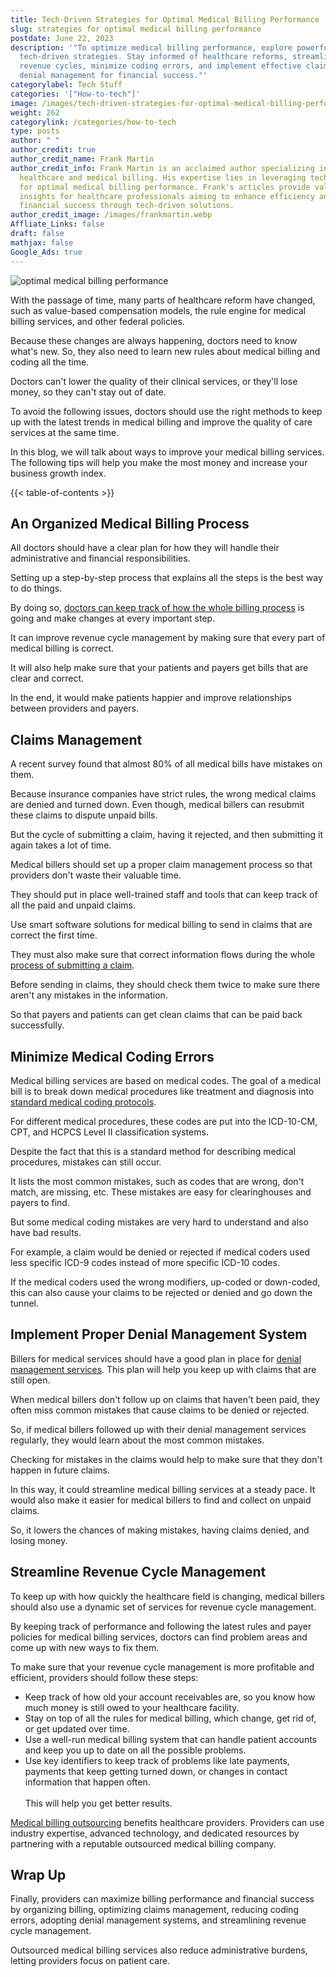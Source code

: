 ```yaml
---
title: Tech-Driven Strategies for Optimal Medical Billing Performance
slug: strategies for optimal medical billing performance
postdate: June 22, 2023
description: '"To optimize medical billing performance, explore powerful
  tech-driven strategies. Stay informed of healthcare reforms, streamline
  revenue cycles, minimize coding errors, and implement effective claims and
  denial management for financial success."'
categorylabel: Tech Stuff
categories: '["How-to-tech"]'
image: /images/tech-driven-strategies-for-optimal-medical-billing-performance.webp
weight: 262
categorylink: /categories/how-to-tech
type: posts
author: " "
author_credit: true
author_credit_name: Frank Martin
author_credit_info: Frank Martin is an acclaimed author specializing in
  healthcare and medical billing. His expertise lies in leveraging technology
  for optimal medical billing performance. Frank's articles provide valuable
  insights for healthcare professionals aiming to enhance efficiency and
  financial success through tech-driven solutions.
author_credit_image: /images/frankmartin.webp
Affliate_Links: false
draft: false
mathjax: false
Google_Ads: true
---
```

![optimal medical billing performance](/images/tech-driven-strategies-for-optimal-medical-billing-performance.webp "optimal medical billing performance")

With the passage of time, many parts of healthcare reform have changed, such as value-based compensation models, the rule engine for medical billing services, and other federal policies.

Because these changes are always happening, doctors need to know what's new. So, they also need to learn new rules about medical billing and coding all the time.

Doctors can't lower the quality of their clinical services, or they'll lose money, so they can't stay out of date.

To avoid the following issues, doctors should use the right methods to keep up with the latest trends in medical billing and improve the quality of care services at the same time. 

In this blog, we will talk about ways to improve your medical billing services. The following tips will help you make the most money and increase your business growth index.

{{< table-of-contents >}}

## **An Organized Medical Billing Process**

All doctors should have a clear plan for how they will handle their administrative and financial responsibilities. 

Setting up a step-by-step process that explains all the steps is the best way to do things. 

By doing so, [doctors can keep track of how the whole billing process](https://www.businessnewsdaily.com/8989-medical-billing-tips.html) is going and make changes at every important step. 

It can improve revenue cycle management by making sure that every part of medical billing is correct. 

It will also help make sure that your patients and payers get bills that are clear and correct. 

In the end, it would make patients happier and improve relationships between providers and payers.

## **Claims Management**

A recent survey found that almost 80% of all medical bills have mistakes on them. 

Because insurance companies have strict rules, the wrong medical claims are denied and turned down. Even though, medical billers can resubmit these claims to dispute unpaid bills. 

But the cycle of submitting a claim, having it rejected, and then submitting it again takes a lot of time.

Medical billers should set up a proper claim management process so that providers don't waste their valuable time. 

They should put in place well-trained staff and tools that can keep track of all the paid and unpaid claims. 

Use smart software solutions for medical billing to send in claims that are correct the first time. 

They must also make sure that correct information flows during the whole [process of submitting a claim](https://www.definitivehc.com/blog/medical-claims-101-what-you-need-to-know). 

Before sending in claims, they should check them twice to make sure there aren't any mistakes in the information. 

So that payers and patients can get clean claims that can be paid back successfully.

## **Minimize Medical Coding Errors**

Medical billing services are based on medical codes. The goal of a medical bill is to break down medical procedures like treatment and diagnosis into [standard medical coding protocols](https://bok.ahima.org/codingstandards). 

For different medical procedures, these codes are put into the ICD-10-CM, CPT, and HCPCS Level II classification systems.

Despite the fact that this is a standard method for describing medical procedures, mistakes can still occur. 

It lists the most common mistakes, such as codes that are wrong, don't match, are missing, etc. These mistakes are easy for clearinghouses and payers to find.

But some medical coding mistakes are very hard to understand and also have bad results. 

For example, a claim would be denied or rejected if medical coders used less specific ICD-9 codes instead of more specific ICD-10 codes. 

If the medical coders used the wrong modifiers, up-coded or down-coded, this can also cause your claims to be rejected or denied and go down the tunnel.

## **Implement Proper Denial Management System**

Billers for medical services should have a good plan in place for [denial management services](https://www.persistent.com/glossary/denial-management-systems/). This plan will help you keep up with claims that are still open. 

When medical billers don't follow up on claims that haven't been paid, they often miss common mistakes that cause claims to be denied or rejected.

So, if medical billers followed up with their denial management services regularly, they would learn about the most common mistakes. 

Checking for mistakes in the claims would help to make sure that they don't happen in future claims. 

In this way, it could streamline medical billing services at a steady pace. It would also make it easier for medical billers to find and collect on unpaid claims. 

So, it lowers the chances of making mistakes, having claims denied, and losing money.

## **Streamline Revenue Cycle Management**

To keep up with how quickly the healthcare field is changing, medical billers should also use a dynamic set of services for revenue cycle management. 

By keeping track of performance and following the latest rules and payer policies for medical billing services, doctors can find problem areas and come up with new ways to fix them.

To make sure that your revenue cycle management is more profitable and efficient, providers should follow these steps:

* Keep track of how old your account receivables are, so you know how much money is still owed to your healthcare facility.
* Stay on top of all the rules for medical billing, which change, get rid of, or get updated over time.
* Use a well-run medical billing system that can handle patient accounts and keep you up to date on all the possible problems.
* Use key identifiers to keep track of problems like late payments, payments that keep getting turned down, or changes in contact information that happen often. \
  \
  This will help you get better results.

<a href="https://billingfreedom.com/outsource-medical-billing-services/" target="_blank"> Medical billing outsourcing</a> benefits healthcare providers. Providers can use industry expertise, advanced technology, and dedicated resources by partnering with a reputable outsourced medical billing company. 

## **Wrap Up**

Finally, providers can maximize billing performance and financial success by organizing billing, optimizing claims management, reducing coding errors, adopting denial management systems, and streamlining revenue cycle management. 

Outsourced medical billing services also reduce administrative burdens, letting providers focus on patient care.
